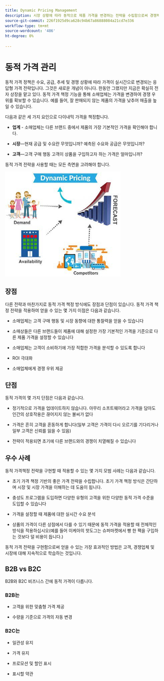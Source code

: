 ```yaml
---
title: Dynamic Pricing Management
description: 시장 상황에 따라 동적으로 제품 가격을 변경하는 전략을 수립함으로써 경쟁력을 확보할 수 있습니다.
source-git-commit: 226f1925d9ca628c94b67a86888084a21cd7e336
workflow-type: tm+mt
source-wordcount: '486'
ht-degree: 0%

---
```



# 동적 가격 관리

동적 가격 정책은 수요, 공급, 추세 및 경쟁 상황에 따라 가격이 실시간으로 변경되는 응답형 가격 전략입니다. 그것은 새로운 개념이 아니다. 한동안 그랬지만 지금은 확실히 전자 상장을 맡고 있다. 동적 가격 책정 기능을 통해 소매업체는 가격을 변경하여 경쟁 우위를 확보할 수 있습니다. 예를 들어, 잘 판매되지 않는 제품의 가격을 낮추어 매출을 높일 수 있습니다.

다음과 같은 세 가지 요인으로 다이내믹 가격을 책정합니다.

- **업계** - 소매업체는 다른 브랜드 중에서 제품의 가장 기본적인 가격을 확인해야 합니다.

- **시장**—현재 공급 및 수요란 무엇입니까? 예측된 수요와 공급은 무엇입니까?

- **고객**—고객 구매 행동 고객이 상품을 구입하고자 하는 가격은 얼마입니까?

동적 가격 전략을 사용할 때는 모든 측면을 고려해야 합니다.

![동적 가격 책정 다이어그램](../../assets/playbooks/dynamic-pricing-diagram.png)

## 장점

다른 전략과 마찬가지로 동적 가격 책정 방식에도 장점과 단점이 있습니다. 동적 가격 책정 전략을 적용하여 얻을 수 있는 몇 가지 이점은 다음과 같습니다.

- 소매업체는 고객 구매 행동 및 시장 동향에 대한 통찰력을 얻을 수 있습니다

- 소매상들은 다른 브랜드들이 제품에 대해 설정한 가장 기본적인 가격을 기준으로 다른 제품 가격을 설정할 수 있습니다

- 소매업체는 고객이 소비하기에 가장 적합한 가격을 분석할 수 있도록 합니다

- ROI 극대화

- 소매업체에게 경쟁 우위 제공

## 단점

동적 가격의 몇 가지 단점은 다음과 같습니다.

- 정기적으로 가격을 업데이트하지 않습니다. 아무리 소프트웨어라고 가격을 담아도 인간의 상호작용은 끊어지지 않는 불씨가 없다

- 가격은 흔히 고객을 혼동하게 합니다(일부 고객은 가격이 다시 오르기를 기다리거나 일부 고객은 신뢰를 잃을 수 있음)

- 전략이 적용되면 초기에 다른 브랜드와의 경쟁이 치열해질 수 있습니다

## 우수 사례

동적 가격책정 전략을 구현할 때 적용할 수 있는 몇 가지 모범 사례는 다음과 같습니다.

- 초기 가격 책정 기반의 좋은 가격 전략을 수립합니다. 초기 가격 책정 방식은 간단하며 시장 및 시장 가격을 이해하는 데 도움이 됩니다.

- 충성도 프로그램을 도입하면 다양한 유형의 고객을 위한 다양한 동적 가격 수준을 도입할 수 있습니다

- 가격을 설정할 때 제품에 대한 실시간 수요 분석

- 상품의 가격이 다른 상점에서 다를 수 있기 때문에 동적 가격을 적용할 때 전체적인 방식을 적용하십시오(예를 들어 이케아의 핫도그는 슈퍼마켓에서 빵 한 팩을 구입하는 것보다 덜 비용이 듭니다.)

동적 가격 전략을 구현함으로써 얻을 수 있는 가장 효과적인 방법은 고객, 경쟁업체 및 시장에 대해 지속적으로 학습하는 것입니다.

## B2B vs B2C

B2B와 B2C 비즈니스 간에 동적 가격이 다릅니다.

### B2B는

- 고객을 위한 맞춤형 가격 제공

- 수량을 기준으로 가격의 자동 변경

### B2C는

- 일관성 유지

- 가격 유지

- 프로모션 및 할인 표시

- 표시할 약관
